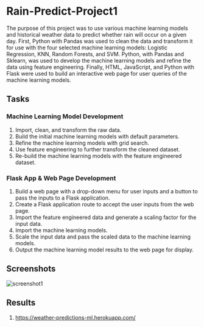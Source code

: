 # Rain-Predict-Project1

The purpose of this project was to use various machine learning models and historical weather data to predict whether rain will occur on a given day. First, Python with Pandas was used to clean the data and transform it for use with the four selected machine learning models: Logistic Regression, KNN, Random Forests, and SVM. Python, with Pandas and Sklearn, was used to develop the machine learning models and refine the data using feature engineering. Finally, HTML, JavaScript, and Python with Flask were used to build an interactive web page for user queries of the machine learning models.

## Tasks

### Machine Learning Model Development

1. Import, clean, and transform the raw data.
2. Build the initial machine learning models with default parameters.
3. Refine the machine learning models with grid search.
4. Use feature engineering to further transform the cleaned dataset.
5. Re-build the machine learning models with the feature engineered dataset.

### Flask App & Web Page Development

1. Build a web page with a drop-down menu for user inputs and a button to pass the inputs to a Flask application.
2. Create a Flask application route to accept the user inputs from the web page.
3. Import the feature engineered data and generate a scaling factor for the input data.
4. Import the machine learning models.
5. Scale the input data and pass the scaled data to the machine learning models.
6. Output the machine learning model results to the web page for display.

## Screenshots

![screenshot1](../weather/ansh1.jpg)

## Results

1. https://weather-predictions-ml.herokuapp.com/
